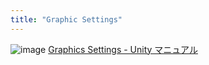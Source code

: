 ```yaml
---
title: "Graphic Settings"
---
```


![image](https://gyazo.com/cce67a64283f48772668bc51175c4f45/thumb/1000)
[Graphics Settings - Unity マニュアル](https://docs.unity3d.com/ja/current/Manual/class-GraphicsSettings.html)
